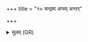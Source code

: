 +++
title = "१० चन्द्रमा अप्स्व् अन्तर्"

+++
<details><summary>मूलम् (GR)</summary>

चन्द्रमा अप्स्व् अन्तर् आ  
सुपर्णो धावते दिवि ।  
न वो हिरण्यनेमयः  
पदं विन्दन्ति विद्युतो  
वित्तं मे अस्य रोदसी ॥
</details>